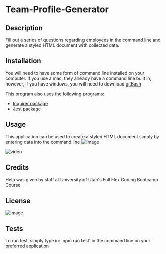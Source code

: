 # Team-Profile-Generator

## Description
Fill out a series of questions regarding employees in the command line and generate a styled HTML document with collected data. 

## Installation 
You will need to have some form of command line installed on your computer. If you use a mac, they already have a command line built in, however, if you have windows, you will need to download [gitBash](https://git-scm.com/)

This program also uses the following programs:
* [Inquirer package](https://www.npmjs.com/package/inquirer)
* [Jest package](https://www.npmjs.com/package/jest)

## Usage
This application can be used to create a styled HTML document simply by entering data into the command line
![image](https://user-images.githubusercontent.com/72768805/105670020-93f33c80-5e9d-11eb-8d3a-088b2f76d82d.png)

![video](https://drive.google.com/file/d/1EFR72GlYUtCnjmKSzOyniJZq1mE23ZGK/preview)


## Credits
Help was given by staff at University of Utah's Full Flex Coding Bootcamp Course

## License
![image](https://img.shields.io/badge/license-MIT-brightgreen)


## Tests
To run test, simply type in: 'npm run test' in the command line on your preferred application


